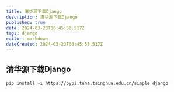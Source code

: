 ```yaml
---
title: 清华源下载Django
description: 清华源下载Django
published: true
date: 2024-03-23T06:45:58.517Z
tags: django
editor: markdown
dateCreated: 2024-03-23T06:45:58.517Z
---
```


## 清华源下载Django
```
pip install -i https://pypi.tuna.tsinghua.edu.cn/simple django
```
